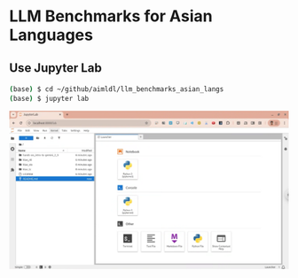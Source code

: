 # LLM Benchmarks for Asian Languages


## Use Jupyter Lab
```bash
(base) $ cd ~/github/aimldl/llm_benchmarks_asian_langs
(base) $ jupyter lab
```
<img src="images/jupyter_lab-llm_benchmarks_asian_langs.png">

